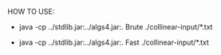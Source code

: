 HOW TO USE:

- java -cp ../stdlib.jar:../algs4.jar:. Brute ./collinear-input/*.txt

- java -cp ../stdlib.jar:../algs4.jar:. Fast ./collinear-input/*.txt
